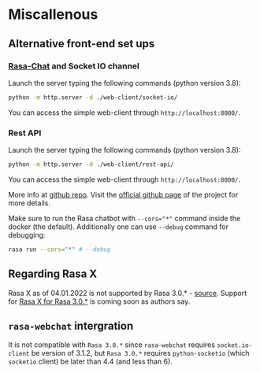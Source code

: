 # Miscallenous

## Alternative front-end set ups

### [Rasa-Chat](https://www.npmjs.com/package/@rasahq/rasa-chat) and Socket IO channel

Launch the server typing the following commands (python version 3.8):
```bash
python -m http.server -d ./web-client/socket-io/
```
You can access the simple web-client through `http://localhost:8000/`.

### Rest API

Launch the server typing the following commands (python version 3.8):
```bash
python -m http.server -d ./web-client/rest-api/
```
You can access the simple web-client through `http://localhost:8000/`.

More info at [github repo](https://github.com/RasaHQ/how-to-rasa/tree/main/video-10-connectors). Visit the [official github page](https://github.com/scalableminds/chatroom) of the project for more details. 

Make sure to run the Rasa chatbot with `--cors="*"` command inside the docker (the default). Additionally one can use `--debug` command for debugging:
```bash
rasa run --cors="*" # --debug
```

## Regarding Rasa X

Rasa X as of 04.01.2022 is not supported by Rasa 3.0.* - [source](https://rasa.com/docs/rasa-x/changelog/compatibility-matrix/). Support for [Rasa X for Rasa 3.0.*](https://forum.rasa.com/t/rasa-x-3-0/49700) is coming soon as authors say.

## `rasa-webchat` intergration

It is not compatible with `Rasa 3.0.*` since `rasa-webchat` requires `socket.io-client` be version of 3.1.2, but `Rasa 3.0.*` requires `python-socketio` (which `socketio` client) be later than 4.4 (and less than 6).